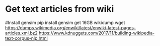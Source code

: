 # Get text articles from wiki
#Install gensim
pip install gensim
get 16GB wikidump
wget https://dumps.wikimedia.org/enwiki/latest/enwiki-latest-pages-articles.xml.bz2
https://www.kdnuggets.com/2017/11/building-wikipedia-text-corpus-nlp.html
